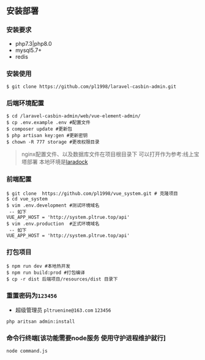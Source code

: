 ## 安装部署

### 安装要求
  * php7.3|php8.0
  * mysql5.7+
  * redis


### 安装使用
```shell script
$ git clone https://github.com/pl1998/laravel-casbin-admin.git
```
### 后端环境配置 
```shell script
$ cd /laravel-casbin-admin/web/vue-element-admin/
$ cp .env.example .env #配置文件
$ composer update #更新包
$ php artisan key:gen #更新密钥
$ chown -R 777 storage #更改权限目录
```
> nginx配置文件、以及数据库文件在项目根目录下 可以打开作为参考:线上宝塔部署 本地环境是[laradock](https://laradock-docs.linganmin.cn/)
### 前端配置
```shell script
$ git clone  https://github.com/pl1998/vue_system.git # 克隆项目
$ cd vue_system
$ vim .env.development #测试环境域名
 -- 如下
VUE_APP_HOST = 'http://system.pltrue.top/api'
$ vim .env.production  #正式环境域名
 -- 如下
VUE_APP_HOST = 'http://system.pltrue.top/api'

```
### 打包项目
```shell script
$ npm run dev #本地热开发
$ npm run build:prod #打包编译
$ cp -r dist 后端项目/resources/dist 目录下

```

### 重置密码为`123456`
  * 超级管理员 `pltruenine@163.com` `123456`
```shell script
php aritsan admin:install
```

### 命令行终端[该功能需要node服务 使用守护进程维护就行]
```shell script
node command.js 
```
